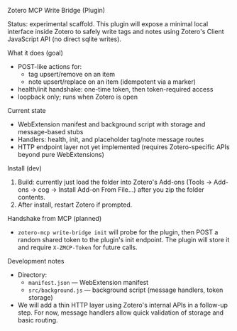 Zotero MCP Write Bridge (Plugin)

Status: experimental scaffold. This plugin will expose a minimal local interface inside Zotero to safely write tags and notes using Zotero's Client JavaScript API (no direct sqlite writes).

What it does (goal)
- POST-like actions for:
  - tag upsert/remove on an item
  - note upsert/replace on an item (idempotent via a marker)
- health/init handshake: one-time token, then token-required access
- loopback only; runs when Zotero is open

Current state
- WebExtension manifest and background script with storage and message-based stubs
- Handlers: health, init, and placeholder tag/note message routes
- HTTP endpoint layer not yet implemented (requires Zotero-specific APIs beyond pure WebExtensions)

Install (dev)
1) Build: currently just load the folder into Zotero's Add-ons (Tools → Add-ons → cog → Install Add-on From File…) after you zip the folder contents.
2) After install, restart Zotero if prompted.

Handshake from MCP (planned)
- `zotero-mcp write-bridge init` will probe for the plugin, then POST a random shared token to the plugin's init endpoint. The plugin will store it and require `X-ZMCP-Token` for future calls.

Development notes
- Directory:
  - `manifest.json` — WebExtension manifest
  - `src/background.js` — background script (message handlers, token storage)
- We will add a thin HTTP layer using Zotero's internal APIs in a follow-up step. For now, message handlers allow quick validation of storage and basic routing.
